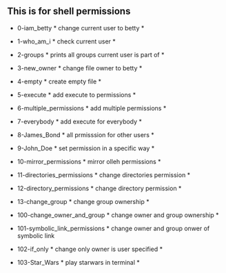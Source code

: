 ## This is for shell permissions

- 0-iam_betty * change current user to betty *

- 1-who_am_i * check current user *

- 2-groups * prints all groups current user is part of *

- 3-new_owner * change file owner to betty *

- 4-empty  * create empty file *

- 5-execute * add execute to permissions *

- 6-multiple_permissions * add multiple permissions *

- 7-everybody * add execute for everybody *

- 8-James_Bond * all prmisssion for other users *

- 9-John_Doe * set permission in a specific way *

- 10-mirror_permissions * mirror olleh permissions *

- 11-directories_permissions * change directories permission *

- 12-directory_permissions * change directory permission *

- 13-change_group * change group ownership *

- 100-change_owner_and_group  * change owner and group ownership *

- 101-symbolic_link_permissions * change owner and group onwer of symbolic link

- 102-if_only  * change only owner is user specified *

- 103-Star_Wars * play starwars in terminal *
